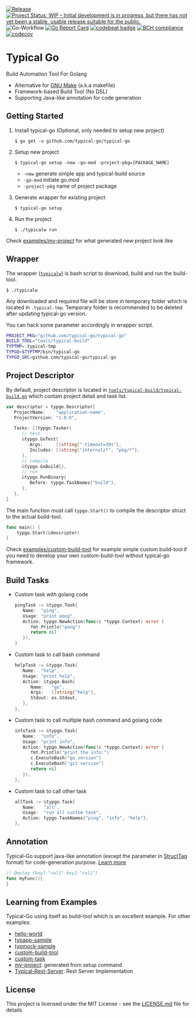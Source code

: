 [![Release](https://img.shields.io/github/release/typical-go/typical-go/all.svg)](https://github.com/typical-go/typical-go/releases/latest)
[![Project Status: WIP – Initial development is in progress, but there has not yet been a stable, usable release suitable for the public.](https://www.repostatus.org/badges/latest/wip.svg)](https://www.repostatus.org/#wip)
![Go-Workflow](https://github.com/typical-go/typical-go/workflows/Go/badge.svg)
[![Go Report Card](https://goreportcard.com/badge/github.com/typical-go/typical-go)](https://goreportcard.com/report/github.com/typical-go/typical-go)
[![codebeat badge](https://codebeat.co/badges/a8b3c7a6-c42a-480a-acb4-68ece12f36b8)](https://codebeat.co/projects/github-com-typical-go-typical-go-master)
[![BCH compliance](https://bettercodehub.com/edge/badge/typical-go/typical-go?branch=master)](https://bettercodehub.com/)
[![codecov](https://codecov.io/gh/typical-go/typical-go/branch/master/graph/badge.svg)](https://codecov.io/gh/typical-go/typical-go)

# Typical Go

Build Automation Tool For Golang
- Alternative for [GNU Make](https://www.gnu.org/software/make/manual/make.html) (a.k.a makefile)
- Framework-based Build Tool (No DSL)
- Supporting Java-like annotation for code generation

## Getting Started

1. Install typical-go (Optional, only needed to setup new project)
   ```
   $ go get -u github.com/typical-go/typical-go
   ```
2. Setup new project
   ```
   $ typical-go setup -new -go-mod -project-pkg=[PACKAGE_NAME]
   ```
   - `-new` generate simple app and typical-build source
   - `-go-mod` initiate go.mod
   - `-project-pkg` name of project package

3. Generate wrapper for existing project
   ```
   $ typical-go setup
   ```

4. Run the project
   ```
   $ ./typicalw run
   ```

Check [examples/my-project](https://github.com/typical-go/typical-go/tree/master/examples/my-project) for what generated new project look like

## Wrapper

The wrapper ([`typicalw`](typicalw)) is bash script to download, build and run the build-tool. 
```
$ ./typicalw
```

Any downloaded and required file will be store in temporary folder which is located in `.typical-tmp`. Temporary folder is recommended to be deleted after updating typical-go version.

You can hack some parameter accordingly in wrapper script.
```bash
PROJECT_PKG="github.com/typical-go/typical-go"
BUILD_TOOL="tools/typical-build"
TYPTMP=.typical-tmp
TYPGO=$TYPTMP/bin/typical-go
TYPGO_SRC=github.com/typical-go/typical-go
```

## Project Descriptor

By default, project descriptor is located in [`tools/typical-build/typical-build.go`](tools/typical-build/typical-build.go) which contain project detail and task list.

```go
var descriptor = typgo.Descriptor{
   ProjectName:    "application-name",
   ProjectVersion: "1.0.0",

   Tasks: []typgo.Tasker{
      // test
      &typgo.GoTest{
         Args:     []string{"-timeout=30s"},
         Includes: []string{"internal/*", "pkg/*"},
      },
      // compile
      &typgo.GoBuild{},
      // run
      &typgo.RunBinary{
         Before: typgo.TaskNames{"build"},
      },
   },
}
```

The main function must call `typgo.Start()` to compile the descriptor struct to the actual build-tool.  
```go
func main() {
	typgo.Start(&descriptor)
}
```

Check [examples/custom-build-tool](https://github.com/typical-go/typical-go/tree/master/examples/custom-build-tool) for example simple custom build-tool if you need to develop your own custom-build-tool without typical-go framework.

## Build Tasks

- Custom task with golang code
   ```go
   pingTask := &typgo.Task{
      Name:  "ping",
      Usage: "print pong",
      Action: typgo.NewAction(func(c *typgo.Context) error {
         fmt.Println("pong")
         return nil
      }),
   }
   ```

- Custom task to call bash command
   ```go
   helpTask := &typgo.Task{
      Name:  "help",
      Usage: "print help",
      Action: &typgo.Bash{
         Name:   "go",
         Args:   []string{"help"},
         Stdout: os.Stdout,
      },
   },
   ```

- Custom task to call multiple bash command and golang code
   ```go
   infoTask := &typgo.Task{
      Name:  "info",
      Usage: "print info",
      Action: typgo.NewAction(func(c *typgo.Context) error {
         fmt.Println("print the info:")
         c.ExecuteBash("go version")
         c.ExecuteBash("git version")
         return nil
      }),
   },
   ```

- Custom task to call other task
   ```go
   allTask := &typgo.Task{
      Name:   "all",
      Usage:  "run all custom task",
      Action: typgo.TaskNames{"ping", "info", "help"},
   },
   ```

## Annotation

Typical-Go support java-like annotation (except the parameter in [StructTag](https://www.digitalocean.com/community/tutorials/how-to-use-struct-tags-in-go) format) for code-generation purpose. [Learn more](pkg/typast)

```go
// @mytag (key1:"val1" key2:"val2")
func myFunc(){
}
```


## Learning from Examples

Typical-Go using itself as build-tool which is an excellent example. For other examples:
- [hello-world](https://github.com/typical-go/typical-go/tree/master/examples/hello-world)
- [typapp-sample](https://github.com/typical-go/typical-go/tree/master/examples/typapp-sample)
- [typmock-sample](https://github.com/typical-go/typical-go/tree/master/examples/typmock-sample)
- [custom-build-tool](https://github.com/typical-go/typical-go/tree/master/examples/custom-build-tool)
- [custom-task](https://github.com/typical-go/typical-go/tree/master/examples/custom-task)
- [my-project](https://github.com/typical-go/typical-go/tree/master/examples/my-project): generated from setup command
- [Typical-Rest-Server](https://github.com/typical-go/typical-rest-server): Rest Server Implementation

## License

This project is licensed under the MIT License - see the [LICENSE.md](LICENSE.md) file for details
